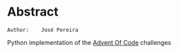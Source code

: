 Abstract
======
    Author:    José Pereira

Python implementation of the [Advent Of Code](https://adventofcode.com/) challenges
